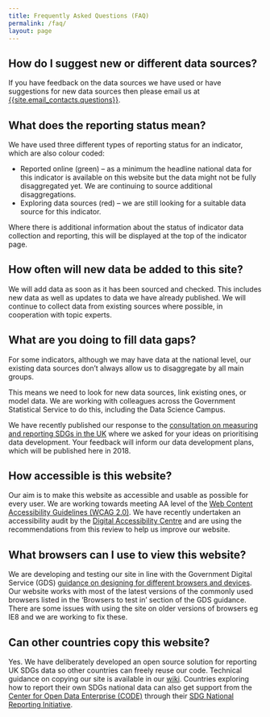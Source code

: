 ```yaml
---
title: Frequently Asked Questions (FAQ)
permalink: /faq/
layout: page
---
```


## How do I suggest new or different data sources?
If you have feedback on the data sources we have used or have suggestions for new data sources then please email us at <a href="mailto:{{site.email_contacts.questions}}">{{site.email_contacts.questions}}</a>.

## What does the reporting status mean?
We have used three different types of reporting status for an indicator, which are also colour coded:

* Reported online (green) – as a minimum the headline national data for this indicator is available on this website but the data might not be fully disaggregated yet. We are continuing to source additional disaggregations.
* Exploring data sources (red) – we are still looking for a suitable data source for this indicator.

Where there is additional information about the status of indicator data collection and reporting, this will be displayed at the top of the indicator page.

## How often will new data be added to this site?
We will add data as soon as it has been sourced and checked. This includes new data as well as updates to data we have already published. We will continue to collect data from existing sources where possible, in cooperation with topic experts.

## What are you doing to fill data gaps?
For some indicators, although we may have data at the national level, our existing data sources don’t always allow us to disaggregate by all main groups.

This means we need to look for new data sources, link existing ones, or model data. We are working with colleagues across the Government Statistical Service to do this, including the Data Science Campus.

We have recently published our response to the [consultation on measuring and reporting SDGs in the UK](https://consultations.ons.gov.uk/sustainable-development-goals/ons-approach-to-measuring-reporting-sdgs-in-the-uk/) where we asked for your ideas on prioritising data development. Your feedback will inform our data development plans, which will be published here in 2018.

## How accessible is this website?
Our aim is to make this website as accessible and usable as possible for every user. We are working towards meeting AA level of the [Web Content Accessibility Guidelines (WCAG 2.0)](https://www.gov.uk/service-manual/helping-people-to-use-your-service/understanding-wcag-20). We have recently undertaken an accessibility audit by the [Digital Accessibility Centre](http://digitalaccessibilitycentre.org/) and are using the recommendations from this review to help us improve our website.

## What browsers can I use to view this website?
We are developing and testing our site in line with the Government Digital Service (GDS) [guidance on designing for different browsers and devices](https://www.gov.uk/service-manual/technology/designing-for-different-browsers-and-devices). Our website works with most of the latest versions of the commonly used browsers listed in the ‘Browsers to test in’ section of the GDS guidance. There are some issues with using the site on older versions of browsers eg IE8 and we are working to fix these.

## Can other countries copy this website?
Yes. We have deliberately developed an open source solution for reporting UK SDGs data so other countries can freely reuse our code. Technical guidance on copying our site is available in our [wiki](https://github.com/ONSdigital/sdg-indicators/wiki). Countries exploring how to report their own SDGs national data can also get support from the [Center for Open Data Enterprise (CODE)](http://www.opendataenterprise.org/) through their [SDG National Reporting Initiative](https://www.sdgreporting.org/).

<!-- DO NOT REMOVE ANYTHING BELOW THIS LINE -->
<script type='text/javascript'>
document.addEventListener("DOMContentLoaded", function () {
  $('#main-content h2').addClass('roleHeader');
	var headertitle= $(this).text()
 	$('#main-content h2').attr({
	  'onClick': 'ga("send", "event", "FAQ", "Open FAQ heading", "'+ headertitle +'")',
 	  'tabindex': 0,
 	  'role': 'button'
 	});
 	$('.roleHeader').click(function () {
 	  $(this).nextUntil('h2').stop(true, true).slideToggle();
	 }).nextUntil('h2').hide();
	 $('.roleHeader').keypress(function (e) {
 	  if (e.which == 13) { // Enter key pressed
			   $(this).trigger('click');
		  }
	 });
})
 </script>
